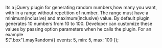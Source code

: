 Its a jQuery plugin for generating random numbers,how many you want, with in a range without repetition of number.
            The range must have a minimum(inclusive) and maximum(inclusive) value.
            By default plugin generates 10 numbers from 10 to 100. Developer can customize these values by passing option parameters when
            he calls the plugin. For an example <br>
            $(".box").mayRandom({
            events: 5,
            min: 5,
            max: 100 
            });